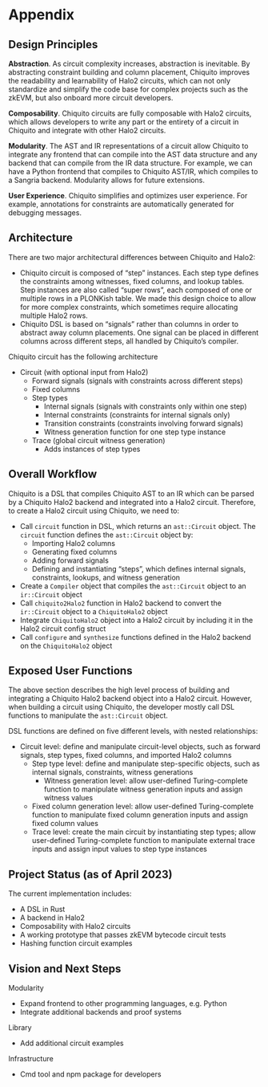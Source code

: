 # Appendix

## Design Principles

**Abstraction**. As circuit complexity increases, abstraction is inevitable. By abstracting constraint building and column placement, Chiquito improves the readability and learnability of Halo2 circuits, which can not only standardize and simplify the code base for complex projects such as the zkEVM, but also onboard more circuit developers.

**Composability**. Chiquito circuits are fully composable with Halo2 circuits, which allows developers to write any part or the entirety of a circuit in Chiquito and integrate with other Halo2 circuits.

**Modularity**. The AST and IR representations of a circuit allow Chiquito to integrate any frontend that can compile into the AST data structure and any backend that can compile from the IR data structure. For example, we can have a Python frontend that compiles to Chiquito AST/IR, which compiles to a Sangria backend. Modularity allows for future extensions.

**User Experience**. Chiquito simplifies and optimizes user experience. For example, annotations for constraints are automatically generated for debugging messages.

## Architecture

There are two major architectural differences between Chiquito and Halo2:

- Chiquito circuit is composed of “step” instances. Each step type defines the constraints among witnesses, fixed columns, and lookup tables. Step instances are also called “super rows”, each composed of one or multiple rows in a PLONKish table. We made this design choice to allow for more complex constraints, which sometimes require allocating multiple Halo2 rows.
- Chiquito DSL is based on “signals” rather than columns in order to abstract away column placements. One signal can be placed in different columns across different steps, all handled by Chiquito’s compiler.

Chiquito circuit has the following architecture

- Circuit (with optional input from Halo2)
    - Forward signals (signals with constraints across different steps)
    - Fixed columns
    - Step types
        - Internal signals (signals with constraints only within one step)
        - Internal constraints (constraints for internal signals only)
        - Transition constraints (constraints involving forward signals)
        - Witness generation function for one step type instance
    - Trace (global circuit witness generation)
        - Adds instances of step types

## Overall Workflow

Chiquito is a DSL that compiles Chiquito AST to an IR which can be parsed by a Chiquito Halo2 backend and integrated into a Halo2 circuit. Therefore, to create a Halo2 circuit using Chiquito, we need to:

- Call `circuit` function in DSL, which returns an `ast::Circuit` object. The `circuit` function defines the `ast::Circuit` object by:
    - Importing Halo2 columns
    - Generating fixed columns
    - Adding forward signals
    - Defining and instantiating “steps”, which defines internal signals, constraints, lookups, and witness generation
- Create a `Compiler` object that compiles the `ast::Circuit` object to an `ir::Circuit` object
- Call `chiquito2Halo2` function in Halo2 backend to convert the `ir::Circuit` object to a `ChiquitoHalo2` object
- Integrate `ChiquitoHalo2` object into a Halo2 circuit by including it in the Halo2 circuit config struct
- Call `configure` and `synthesize` functions defined in the Halo2 backend on the `ChiquitoHalo2` object

## Exposed User Functions

The above section describes the high level process of building and integrating a Chiquito Halo2 backend object into a Halo2 circuit. However, when building a circuit using Chiquito, the developer mostly call DSL functions to manipulate the `ast::Circuit` object.

DSL functions are defined on five different levels, with nested relationships:

- Circuit level: define and manipulate circuit-level objects, such as forward signals, step types, fixed columns, and imported Halo2 columns
    - Step type level: define and manipulate step-specific objects, such as internal signals, constraints, witness generations
        - Witness generation level: allow user-defined Turing-complete function to manipulate witness generation inputs and assign witness values
    - Fixed column generation level: allow user-defined Turing-complete function to manipulate fixed column generation inputs and assign fixed column values
    - Trace level: create the main circuit by instantiating step types; allow user-defined Turing-complete function to manipulate external trace inputs and assign input values to step type instances

## Project Status (as of April 2023)

The current implementation includes:

- A DSL in Rust
- A backend in Halo2
- Composability with Halo2 circuits
- A working prototype that passes zkEVM bytecode circuit tests
- Hashing function circuit examples

## Vision and Next Steps

Modularity

- Expand frontend to other programming languages, e.g. Python
- Integrate additional backends and proof systems

Library

- Add additional circuit examples

Infrastructure

- Cmd tool and npm package for developers
